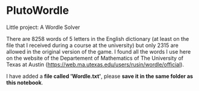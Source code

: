 # PlutoWordle

Little project: A Wordle Solver

There are 8258 words of 5 letters in the English dictionary (at least on the file that I received during a course at the university) but only 2315 are allowed in the original version of the game.
I found all the words I use here on the website of the Departement of Mathematics of The University of Texas at Austin (https://web.ma.utexas.edu/users/rusin/wordle/official).

I have added a **file called 'Wordle.txt'**, please **save it in the same folder as this notebook**.
